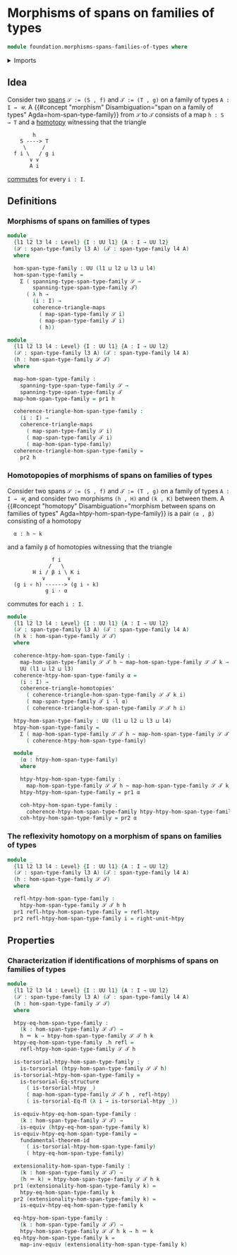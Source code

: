 # Morphisms of spans on families of types

```agda
module foundation.morphisms-spans-families-of-types where
```

<details><summary>Imports</summary>

```agda
open import foundation.commuting-triangles-of-homotopies
open import foundation.dependent-pair-types
open import foundation.equality-dependent-function-types
open import foundation.fundamental-theorem-of-identity-types
open import foundation.homotopy-induction
open import foundation.spans-families-of-types
open import foundation.structure-identity-principle
open import foundation.universe-levels
open import foundation.whiskering-homotopies

open import foundation-core.commuting-triangles-of-maps
open import foundation-core.equivalences
open import foundation-core.homotopies
open import foundation-core.identity-types
open import foundation-core.torsorial-type-families
```

</details>

## Idea

Consider two [spans](foundation.spans-families-of-types.md) `𝒮 := (S , f)` and
`𝒯 := (T , g)` on a family of types `A : I → 𝒰`. A
{{#concept "morphism" Disambiguation="span on a family of types" Agda=hom-span-type-family}}
from `𝒮` to `𝒯` consists of a map `h : S → T` and a
[homotopy](foundation-core.homotopies.md) witnessing that the triangle

```text
        h
    S ----> T
     \     /
  f i \   / g i
       ∨ ∨
       A i
```

[commutes](foundation-core.commuting-triangles-of-maps.md) for every `i : I`.

## Definitions

### Morphisms of spans on families of types

```agda
module _
  {l1 l2 l3 l4 : Level} {I : UU l1} {A : I → UU l2}
  (𝒮 : span-type-family l3 A) (𝒯 : span-type-family l4 A)
  where

  hom-span-type-family : UU (l1 ⊔ l2 ⊔ l3 ⊔ l4)
  hom-span-type-family =
    Σ ( spanning-type-span-type-family 𝒮 →
        spanning-type-span-type-family 𝒯)
      ( λ h →
        (i : I) →
        coherence-triangle-maps
          ( map-span-type-family 𝒮 i)
          ( map-span-type-family 𝒯 i)
          ( h))

module _
  {l1 l2 l3 l4 : Level} {I : UU l1} {A : I → UU l2}
  (𝒮 : span-type-family l3 A) (𝒯 : span-type-family l4 A)
  (h : hom-span-type-family 𝒮 𝒯)
  where

  map-hom-span-type-family :
    spanning-type-span-type-family 𝒮 →
    spanning-type-span-type-family 𝒯
  map-hom-span-type-family = pr1 h

  coherence-triangle-hom-span-type-family :
    (i : I) →
    coherence-triangle-maps
      ( map-span-type-family 𝒮 i)
      ( map-span-type-family 𝒯 i)
      ( map-hom-span-type-family)
  coherence-triangle-hom-span-type-family =
    pr2 h
```

### Homotopopies of morphisms of spans on families of types

Consider two spans `𝒮 := (S , f)` and `𝒯 := (T , g)` on a family of types
`A : I → 𝒰`, and consider two morphisms `(h , H)` and `(k , K)` between them. A
{{#concept "homotopy" Disambiguation="morphism between spans on families of types" Agda=htpy-hom-span-type-family}}
is a pair `(α , β)` consisting of a homotopy

```text
  α : h ~ k
```

and a family `β` of homotopies witnessing that the triangle

```text
              f i
             /   \
        H i / β i \ K i
           ∨       ∨
  (g i ∘ h) ------> (g i ∘ k)
            g i · α
```

commutes for each `i : I`.

```agda
module _
  {l1 l2 l3 l4 : Level} {I : UU l1} {A : I → UU l2}
  (𝒮 : span-type-family l3 A) (𝒯 : span-type-family l4 A)
  (h k : hom-span-type-family 𝒮 𝒯)
  where

  coherence-htpy-hom-span-type-family :
    map-hom-span-type-family 𝒮 𝒯 h ~ map-hom-span-type-family 𝒮 𝒯 k →
    UU (l1 ⊔ l2 ⊔ l3)
  coherence-htpy-hom-span-type-family α =
    (i : I) →
    coherence-triangle-homotopies'
      ( coherence-triangle-hom-span-type-family 𝒮 𝒯 k i)
      ( map-span-type-family 𝒯 i ·l α)
      ( coherence-triangle-hom-span-type-family 𝒮 𝒯 h i)

  htpy-hom-span-type-family : UU (l1 ⊔ l2 ⊔ l3 ⊔ l4)
  htpy-hom-span-type-family =
    Σ ( map-hom-span-type-family 𝒮 𝒯 h ~ map-hom-span-type-family 𝒮 𝒯 k)
      ( coherence-htpy-hom-span-type-family)

  module _
    (α : htpy-hom-span-type-family)
    where

    htpy-htpy-hom-span-type-family :
      map-hom-span-type-family 𝒮 𝒯 h ~ map-hom-span-type-family 𝒮 𝒯 k
    htpy-htpy-hom-span-type-family = pr1 α

    coh-htpy-hom-span-type-family :
      coherence-htpy-hom-span-type-family htpy-htpy-hom-span-type-family
    coh-htpy-hom-span-type-family = pr2 α
```

### The reflexivity homotopy on a morphism of spans on families of types

```agda
module _
  {l1 l2 l3 l4 : Level} {I : UU l1} {A : I → UU l2}
  (𝒮 : span-type-family l3 A) (𝒯 : span-type-family l4 A)
  (h : hom-span-type-family 𝒮 𝒯)
  where

  refl-htpy-hom-span-type-family :
    htpy-hom-span-type-family 𝒮 𝒯 h h
  pr1 refl-htpy-hom-span-type-family = refl-htpy
  pr2 refl-htpy-hom-span-type-family i = right-unit-htpy
```

## Properties

### Characterization if identifications of morphisms of spans on families of types

```agda
module _
  {l1 l2 l3 l4 : Level} {I : UU l1} {A : I → UU l2}
  (𝒮 : span-type-family l3 A) (𝒯 : span-type-family l4 A)
  (h : hom-span-type-family 𝒮 𝒯)
  where

  htpy-eq-hom-span-type-family :
    (k : hom-span-type-family 𝒮 𝒯) →
    h ＝ k → htpy-hom-span-type-family 𝒮 𝒯 h k
  htpy-eq-hom-span-type-family .h refl =
    refl-htpy-hom-span-type-family 𝒮 𝒯 h

  is-torsorial-htpy-hom-span-type-family :
    is-torsorial (htpy-hom-span-type-family 𝒮 𝒯 h)
  is-torsorial-htpy-hom-span-type-family =
    is-torsorial-Eq-structure
      ( is-torsorial-htpy _)
      ( map-hom-span-type-family 𝒮 𝒯 h , refl-htpy)
      ( is-torsorial-Eq-Π (λ i → is-torsorial-htpy _))

  is-equiv-htpy-eq-hom-span-type-family :
    (k : hom-span-type-family 𝒮 𝒯) →
    is-equiv (htpy-eq-hom-span-type-family k)
  is-equiv-htpy-eq-hom-span-type-family =
    fundamental-theorem-id
      ( is-torsorial-htpy-hom-span-type-family)
      ( htpy-eq-hom-span-type-family)

  extensionality-hom-span-type-family :
    (k : hom-span-type-family 𝒮 𝒯) →
    (h ＝ k) ≃ htpy-hom-span-type-family 𝒮 𝒯 h k
  pr1 (extensionality-hom-span-type-family k) =
    htpy-eq-hom-span-type-family k
  pr2 (extensionality-hom-span-type-family k) =
    is-equiv-htpy-eq-hom-span-type-family k

  eq-htpy-hom-span-type-family :
    (k : hom-span-type-family 𝒮 𝒯) →
    htpy-hom-span-type-family 𝒮 𝒯 h k → h ＝ k
  eq-htpy-hom-span-type-family k =
    map-inv-equiv (extensionality-hom-span-type-family k)
```
